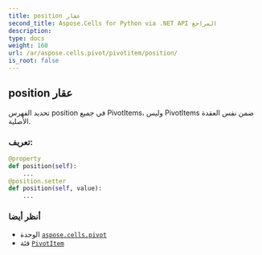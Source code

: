 ```yaml
---
title: position عقار
second_title: Aspose.Cells for Python via .NET API المراجع
description:
type: docs
weight: 160
url: /ar/aspose.cells.pivot/pivotitem/position/
is_root: false
---
```

##  position عقار

تحديد الفهرس position في جميع PivotItems، وليس PivotItems ضمن نفس العقدة الأصلية.
###  تعريف:
```python
@property
def position(self):
    ...
@position.setter
def position(self, value):
    ...
```

###  أنظر أيضا
* الوحدة [`aspose.cells.pivot`](../../)
* فئة [`PivotItem`](/cells/python-net/ar/aspose.cells.pivot/pivotitem)
